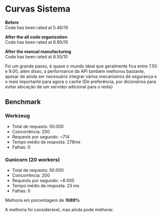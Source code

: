 # Curvas Sistema

**Before**
<br>
Code has been rated at 5.46/10

**After the all code organization**
<br>
Code has been rated at 6.90/10

**After the manual manufacturing**
<br>
Code has been rated at 8.55/10

Foi um grande passo, é quase o mundo ideal que geralmente fica entre 7.50 e 9.00, além disso, a performance da API também melhorou bastante, apesar de ainda ser necessário integrar vários mecanismos de segurança e o mais importante para agora o cache (De preferência, por dicionários para evitar alocação de um servidor adicional para o redis)

## Benchmark

### Werkzeug

* Total de requests: 50.000
* Concorrência: 200
* Requests por segundo: ~714
* Tempo médio de resposta: 278ms
* Falhas: 0

### Gunicorn (20 workers)

* Total de requests: 50.000
* Concorrência: 200
* Requests por segundo: ~8.500
* Tempo médio de resposta: 23 ms
* Falhas: 0

Melhoria em porcentagem de **1089%**

A melhoria foi considerável, mas ainda pode melhorar.